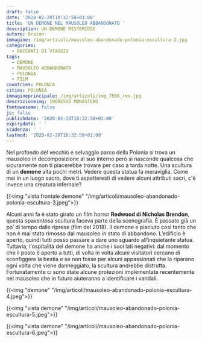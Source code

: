 ```yaml
---
draft: false
date: '2020-02-28T18:32:58+01:00'
title: 'UN DEMONE NEL MAUSOLEO ABBANDONATO '
description: UN DEMONE MISTERIOSO
autore: Oraion
immagine: /img/articoli/mausoleo-abandonado-polonia-escultura-2.jpg
categories:
  - RACCONTI DI VIAGGIO
tags:
  - DEMONE
  - MAUSOLEO ABBANDONATO
  - POLONIA
  - FILM
countries: POLONIA
cities: POLONIA
immagineprincipale: /img/articoli/img_7596_rev.jpg
descrizioneimg: INGRESSO MONASTERO
fontawesome: false
js: false
publishdate: '2020-02-28T18:32:58+01:00'
expirydate: ' '
scadenza: ' '
lastmod: '2020-02-28T18:32:58+01:00'
---
```

Nel profondo del vecchio e selvaggio parco della Polonia si trova un mausoleo in decomposizione al suo interno però si nasconde qualcosa che sicuramente non ti piacerebbe trovare per caso a tarda notte. Una scultura di un **demone** alta pochi metri. Vedere questa statua fa meraviglia.
Come mai in un luogo sacro, dove ti aspetteresti di vedere alcuni attributi sacri, c'è invece una creatura infernale?

{{<img "vista frontale demone" "/img/articoli/mausoleo-abandonado-polonia-escultura-3.jpeg">}}

Alcuni anni fa è stato girato un film horror **Redwood di Nicholas Brendon**, questa spaventosa scultura faceva parte della scenografia. È passato già un po’ di tempo dalle riprese (film del 2018). Il demone e piaciuto così tanto che non è mai stato rimosso dal mausoleo in stato di abbandono. L’edificio è aperto, quindi tutti posso passare a dare uno sguardo all’inquietante statua. Tuttavia, l'ospitalità del demone ha anche i suoi lati negativi: dal momento che il posto è aperto a tutti, di volta in volta alcuni visitatori cercano di sconfiggere la bestia e se non fosse per alcuni appassionati che lo riparano ogni volta che viene danneggiato, la scultura andrebbe distrutta. Fortunatamente ci sono state alcune protezioni implementate recentemente nel mausoleo che in futuro aiuteranno a identificare i vandali.

{{<img "demone" "/img/articoli/mausoleo-abandonado-polonia-escultura-4.jpeg">}}

{{<img "vista demone" "/img/articoli/mausoleo-abandonado-polonia-escultura-5.jpeg">}}

{{<img "vista demone" "/img/articoli/mausoleo-abandonado-polonia-escultura-6.jpeg">}}
